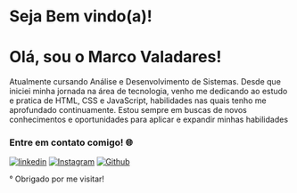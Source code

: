 
# Seja Bem vindo(a)!
# Olá, sou o Marco Valadares!

Atualmente cursando Análise e Desenvolvimento de Sistemas. Desde que iniciei minha jornada na área de tecnologia, venho me dedicando ao estudo e pratica de HTML, CSS e JavaScript, habilidades nas quais tenho me aprofundado continuamente. Estou sempre em buscas de novos conhecimentos e oportunidades para aplicar e expandir minhas habilidades 





### Entre em contato comigo! 🌐


[![linkedin](https://img.shields.io/badge/LinkedIn-0077B5?style=for-the-badge&logo=linkedin&logoColor=white
)](https://www.linkedin.com/in/marco-aur%C3%A9lio-valadares/)
[![Instagram](https://img.shields.io/badge/Instagram-E4405F?style=for-the-badge&logo=instagram&logoColor=white
)](https://www.instagram.com/marcofernandess_?igsh=MTRtMzY4NWQ2dXFneA%3D%3D&utm_source=qr)
[![Github](https://img.shields.io/badge/GitHub-100000?style=for-the-badge&logo=github&logoColor=white
)](https://github.com/marcovaladaress)


° Obrigado por me visitar!
